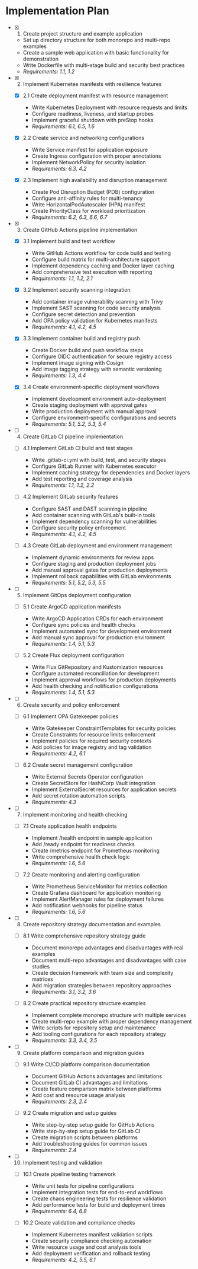 # Implementation Plan

- [x] 1. Create project structure and example application
  - Set up directory structure for both monorepo and multi-repo examples
  - Create a sample web application with basic functionality for demonstration
  - Write Dockerfile with multi-stage build and security best practices
  - _Requirements: 1.1, 1.2_

- [x] 2. Implement Kubernetes manifests with resilience features
  - [x] 2.1 Create deployment manifest with resource management
    - Write Kubernetes Deployment with resource requests and limits
    - Configure readiness, liveness, and startup probes
    - Implement graceful shutdown with preStop hooks
    - _Requirements: 6.1, 6.5, 1.6_

  - [x] 2.2 Create service and networking configurations
    - Write Service manifest for application exposure
    - Create Ingress configuration with proper annotations
    - Implement NetworkPolicy for security isolation
    - _Requirements: 6.3, 4.2_

  - [x] 2.3 Implement high availability and disruption management
    - Create Pod Disruption Budget (PDB) configuration
    - Configure anti-affinity rules for multi-tenancy
    - Write HorizontalPodAutoscaler (HPA) manifest
    - Create PriorityClass for workload prioritization
    - _Requirements: 6.2, 6.3, 6.6, 6.7_

- [x] 3. Create GitHub Actions pipeline implementation
  - [x] 3.1 Implement build and test workflow
    - Write GitHub Actions workflow for code build and testing
    - Configure build matrix for multi-architecture support
    - Implement dependency caching and Docker layer caching
    - Add comprehensive test execution with reporting
    - _Requirements: 1.1, 1.2, 2.1_

  - [x] 3.2 Implement security scanning integration
    - Add container image vulnerability scanning with Trivy
    - Implement SAST scanning for code security analysis
    - Configure secret detection and prevention
    - Add OPA policy validation for Kubernetes manifests
    - _Requirements: 4.1, 4.2, 4.5_

  - [x] 3.3 Implement container build and registry push
    - Create Docker build and push workflow steps
    - Configure OIDC authentication for secure registry access
    - Implement image signing with Cosign
    - Add image tagging strategy with semantic versioning
    - _Requirements: 1.3, 4.4_

  - [x] 3.4 Create environment-specific deployment workflows
    - Implement development environment auto-deployment
    - Create staging deployment with approval gates
    - Write production deployment with manual approval
    - Configure environment-specific configurations and secrets
    - _Requirements: 5.1, 5.2, 5.3, 5.4_

- [ ] 4. Create GitLab CI pipeline implementation
  - [ ] 4.1 Implement GitLab CI build and test stages
    - Write .gitlab-ci.yml with build, test, and security stages
    - Configure GitLab Runner with Kubernetes executor
    - Implement caching strategy for dependencies and Docker layers
    - Add test reporting and coverage analysis
    - _Requirements: 1.1, 1.2, 2.2_

  - [ ] 4.2 Implement GitLab security features
    - Configure SAST and DAST scanning in pipeline
    - Add container scanning with GitLab's built-in tools
    - Implement dependency scanning for vulnerabilities
    - Configure security policy enforcement
    - _Requirements: 4.1, 4.2, 4.5_

  - [ ] 4.3 Create GitLab deployment and environment management
    - Implement dynamic environments for review apps
    - Configure staging and production deployment jobs
    - Add manual approval gates for production deployments
    - Implement rollback capabilities with GitLab environments
    - _Requirements: 5.1, 5.2, 5.3, 5.5_

- [ ] 5. Implement GitOps deployment configuration
  - [ ] 5.1 Create ArgoCD application manifests
    - Write ArgoCD Application CRDs for each environment
    - Configure sync policies and health checks
    - Implement automated sync for development environment
    - Add manual sync approval for production environment
    - _Requirements: 1.4, 5.1, 5.3_

  - [ ] 5.2 Create Flux deployment configuration
    - Write Flux GitRepository and Kustomization resources
    - Configure automated reconciliation for development
    - Implement approval workflows for production deployments
    - Add health checking and notification configurations
    - _Requirements: 1.4, 5.1, 5.3_

- [ ] 6. Create security and policy enforcement
  - [ ] 6.1 Implement OPA Gatekeeper policies
    - Write Gatekeeper ConstraintTemplates for security policies
    - Create Constraints for resource limits enforcement
    - Implement policies for required security contexts
    - Add policies for image registry and tag validation
    - _Requirements: 4.2, 6.1_

  - [ ] 6.2 Create secret management configuration
    - Write External Secrets Operator configuration
    - Create SecretStore for HashiCorp Vault integration
    - Implement ExternalSecret resources for application secrets
    - Add secret rotation automation scripts
    - _Requirements: 4.3_

- [ ] 7. Implement monitoring and health checking
  - [ ] 7.1 Create application health endpoints
    - Implement /health endpoint in sample application
    - Add /ready endpoint for readiness checks
    - Create /metrics endpoint for Prometheus monitoring
    - Write comprehensive health check logic
    - _Requirements: 1.6, 5.6_

  - [ ] 7.2 Create monitoring and alerting configuration
    - Write Prometheus ServiceMonitor for metrics collection
    - Create Grafana dashboard for application monitoring
    - Implement AlertManager rules for deployment failures
    - Add notification webhooks for pipeline status
    - _Requirements: 1.6, 5.6_

- [ ] 8. Create repository strategy documentation and examples
  - [ ] 8.1 Write comprehensive repository strategy guide
    - Document monorepo advantages and disadvantages with real examples
    - Document multi-repo advantages and disadvantages with case studies
    - Create decision framework with team size and complexity matrices
    - Add migration strategies between repository approaches
    - _Requirements: 3.1, 3.2, 3.6_

  - [ ] 8.2 Create practical repository structure examples
    - Implement complete monorepo structure with multiple services
    - Create multi-repo example with proper dependency management
    - Write scripts for repository setup and maintenance
    - Add tooling configurations for each repository strategy
    - _Requirements: 3.3, 3.4, 3.5_

- [ ] 9. Create platform comparison and migration guides
  - [ ] 9.1 Write CI/CD platform comparison documentation
    - Document GitHub Actions advantages and limitations
    - Document GitLab CI advantages and limitations
    - Create feature comparison matrix between platforms
    - Add cost and resource usage analysis
    - _Requirements: 2.3, 2.4_

  - [ ] 9.2 Create migration and setup guides
    - Write step-by-step setup guide for GitHub Actions
    - Write step-by-step setup guide for GitLab CI
    - Create migration scripts between platforms
    - Add troubleshooting guides for common issues
    - _Requirements: 2.4_

- [ ] 10. Implement testing and validation
  - [ ] 10.1 Create pipeline testing framework
    - Write unit tests for pipeline configurations
    - Implement integration tests for end-to-end workflows
    - Create chaos engineering tests for resilience validation
    - Add performance tests for build and deployment times
    - _Requirements: 6.4, 6.8_

  - [ ] 10.2 Create validation and compliance checks
    - Implement Kubernetes manifest validation scripts
    - Create security compliance checking automation
    - Write resource usage and cost analysis tools
    - Add deployment verification and rollback testing
    - _Requirements: 4.2, 5.5, 6.1_
